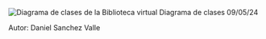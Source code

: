 ![Diagrama de clases de la Biblioteca virtual](https://github.com/01010101010101011010010101101/BibliotecaVirtual/assets/166523536/c12ec3e6-2c7b-46f6-9667-38a9d78d6812)
Diagrama de clases 09/05/24


Autor: Daniel Sanchez Valle
